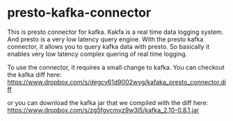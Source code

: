 presto-kafka-connector
======================

This is presto connector for kafka. Kakfa is a real time data logging system. And presto is a very low latency query engine. With the presto kafka connector, it allows you to query kafka data with presto. So basically it enables very low latency complex quering of real time logging.

To use the connector, it requires a small change to kafka. You can checkout the kafka diff here: https://www.dropbox.com/s/degcv61d9002wvg/kafaka_presto_connector.diff

or you can download the kafka jar that we compiled with the diff here: https://www.dropbox.com/s/zg5fgycmvz9w3l5/kafka_2.10-0.8.1.jar

